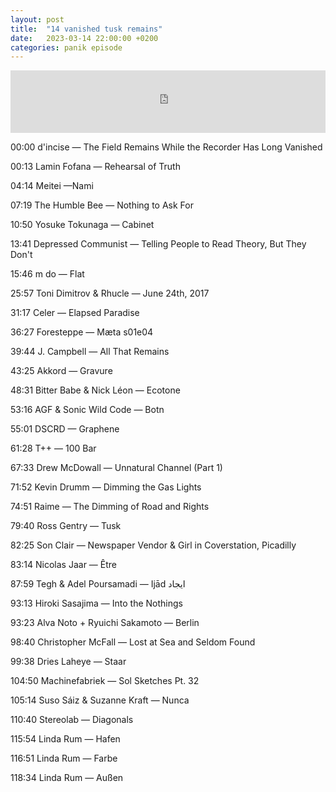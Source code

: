 ```yaml
---
layout: post
title:  "14 vanished tusk remains"
date:   2023-03-14 22:00:00 +0200
categories: panik episode
---
```

<iframe height="100" width="100%" scrolling="no" frameborder="no" src="https://www.radiopanik.org/emissions/oorsmeer/14-vanished-tusk-remains/embed/15498/" ></iframe>

00:00 d'incise — The Field Remains While the Recorder Has Long Vanished

00:13 Lamin Fofana — Rehearsal of Truth

04:14 Meitei —Nami

07:19 The Humble Bee — Nothing to Ask For

10:50 Yosuke Tokunaga — Cabinet

13:41 Depressed Communist — Telling People to Read Theory, But They Don't

15:46 m do — Flat 

25:57 Toni Dimitrov & Rhucle — June 24th, 2017

31:17 Celer — Elapsed Paradise

36:27 Foresteppe — Mæta s01e04

39:44 J. Campbell — All That Remains

43:25 Akkord — Gravure

48:31 Bitter Babe & Nick Léon — Ecotone

53:16 AGF & Sonic Wild Code — Botn

55:01 DSCRD — Graphene

61:28 T++ — 100 Bar

67:33 Drew McDowall — Unnatural Channel (Part 1)

71:52 Kevin Drumm — Dimming the Gas Lights

74:51 Raime — The Dimming of Road and Rights

79:40 Ross Gentry — Tusk

82:25 Son Clair — Newspaper Vendor & Girl in Coverstation, Picadilly

83:14 Nicolas Jaar — Être

87:59 Tegh & Adel Poursamadi — Ijād ایجاد

93:13 Hiroki Sasajima — Into the Nothings

93:23 Alva Noto + Ryuichi Sakamoto — Berlin

98:40 Christopher McFall — Lost at Sea and Seldom Found

99:38 Dries Laheye — Staar

104:50 Machinefabriek — Sol Sketches Pt. 32

105:14 Suso Sáiz & Suzanne Kraft — Nunca

110:40 Stereolab — Diagonals

115:54 Linda Rum — Hafen

116:51 Linda Rum — Farbe

118:34 Linda Rum — Außen